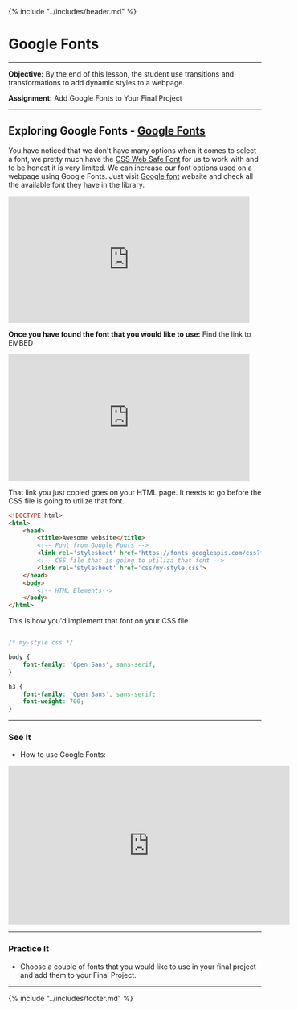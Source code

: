 {% include "../includes/header.md" %}

# Google Fonts

*****

**Objective:** By the end of this lesson, the student use transitions and transformations to add dynamic styles to a webpage.

**Assignment:** Add Google Fonts to Your Final Project

*****

## Exploring Google Fonts - [Google Fonts](https://fonts.google.com)

You have noticed that we don't have many options when it comes to select a font, we pretty much have the [CSS Web Safe Font](http://www.w3schools.com/cssref/css_websafe_fonts.asp) for us to work with and to be honest it is very limited. We can increase our font options used on a webpage using Google Fonts. Just visit [Google font](https://www.google.com/fonts) website and check all the available font they have in the library.

<iframe src="https://giphy.com/embed/RLnTZP8hbEGBgwkaZg" width="480" height="252" frameBorder="0" class="giphy-embed" allowFullScreen></iframe>

**Once you have found the font that you would like to use:** 
    Find the link to EMBED

<iframe src="https://giphy.com/embed/gLov7XkYDhOToCtsbZ" width="480" height="252" frameBorder="0" class="giphy-embed" allowFullScreen></iframe>

That link you just copied goes on your HTML page. It needs to go before the CSS file is going to utilize that font.

```html
<!DOCTYPE html>
<html>
    <head>
        <title>Awesome website</title>
        <!-- Font from Google Fonts -->
        <link rel='stylesheet' href='https://fonts.googleapis.com/css?family=Open+Sans:400,300,700'>
        <!-- CSS file that is going to utiliza that font -->
        <link rel='stylesheet' href='css/my-style.css'>
    </head>
    <body>
        <!-- HTML Elements-->
    </body>
</html>
```

This is how you'd implement that font on your CSS file

```css

/* my-style.css */

body {
    font-family: 'Open Sans', sans-serif;
}

h3 {
    font-family: 'Open Sans', sans-serif;
    font-weight: 700;
}
```

*****

### See It

* How to use Google Fonts:

<iframe width="560" height="315" src="https://www.youtube.com/embed/Z3JR6mEWEEo" frameborder="0" allow="accelerometer; autoplay; encrypted-media; gyroscope; picture-in-picture" allowfullscreen></iframe>

*****

### Practice It

* Choose a couple of fonts that you would like to use in your final project and add them to your Final Project.

*****

{% include "../includes/footer.md" %}
